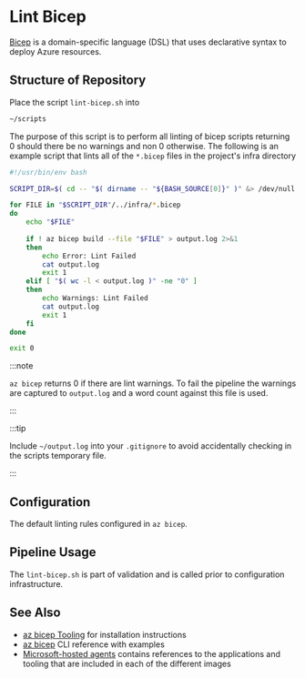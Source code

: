# Lint Bicep

[Bicep](https://docs.microsoft.com/en-us/azure/azure-resource-manager/bicep/) is a domain-specific language (DSL) that uses declarative syntax to deploy Azure resources.

## Structure of Repository

Place the script `lint-bicep.sh` into

```bash
~/scripts
```

The purpose of this script is to perform all linting of bicep scripts returning 0 should there be no warnings and non 0 otherwise.  The following is an example script that lints all of the `*.bicep` files in the project's infra directory

```bash
#!/usr/bin/env bash

SCRIPT_DIR=$( cd -- "$( dirname -- "${BASH_SOURCE[0]}" )" &> /dev/null && pwd )

for FILE in "$SCRIPT_DIR"/../infra/*.bicep
do
    echo "$FILE"
    
    if ! az bicep build --file "$FILE" > output.log 2>&1
    then
        echo Error: Lint Failed
        cat output.log
        exit 1
    elif [ "$( wc -l < output.log )" -ne "0" ]
    then
        echo Warnings: Lint Failed
        cat output.log
        exit 1
    fi
done

exit 0
```

:::note

`az bicep` returns 0 if there are lint warnings.  To fail the pipeline the warnings are captured to `output.log` and a word count against this file is used.

:::

:::tip

Include `~/output.log` into your `.gitignore` to avoid accidentally checking in the scripts temporary file.

:::

## Configuration

The default linting rules configured in `az bicep`.

## Pipeline Usage

The `lint-bicep.sh` is part of validation and is called prior to configuration infrastructure.

## See Also

- [az bicep Tooling](../../tooling/az-bicep) for installation instructions
- [az bicep](https://docs.microsoft.com/en-us/cli/azure/bicep?view=azure-cli-latest) CLI reference with examples
- [Microsoft-hosted agents](https://docs.microsoft.com/en-us/azure/devops/pipelines/agents/hosted) contains references to the applications and tooling that are included in each of the different images
